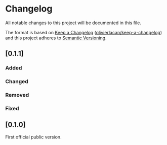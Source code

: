 # Changelog
All notable changes to this project will be documented in this file.

The format is based on [Keep a Changelog](http://keepachangelog.com/en/1.0.0/) ([olivierlacan/keep-a-changelog](https://github.com/olivierlacan/keep-a-changelog))
and this project adheres to [Semantic Versioning](http://semver.org/spec/v2.0.0.html).

[Unreleased]: https://github.com/blockcollider/bcnode/compare/v0.1.0...HEAD

## [0.1.1]

### Added

### Changed

### Removed

### Fixed

## [0.1.0]

First official public version.

